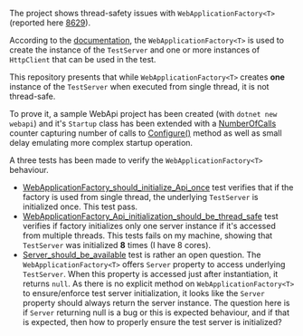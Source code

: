 The project shows thread-safety issues with `WebApplicationFactory<T>` (reported here [8629](https://github.com/aspnet/Mvc/issues/8629)).

According to the [documentation](https://docs.microsoft.com/en-us/dotnet/api/microsoft.aspnetcore.mvc.testing.webapplicationfactory-1.-ctor?view=aspnetcore-2.1#Microsoft_AspNetCore_Mvc_Testing_WebApplicationFactory_1__ctor), the `WebApplicationFactory<T>` is used to create the instance of the `TestServer` and one or more instances of `HttpClient` that can be used in the test.

This repository presents that while `WebApplicationFactory<T>` creates **one** instance of the `TestServer` when executed from single thread, it is not thread-safe.

To prove it, a sample WebApi project has been created (with `dotnet new webapi`) and it's `Startup` class has been extended with a [NumberOfCalls](https://github.com/Suremaker/WebApplicationFactoryTests/blob/master/SampleApi/Startup.cs#L12) counter capturing number of calls to [Configure()](https://github.com/Suremaker/WebApplicationFactoryTests/blob/master/SampleApi/Startup.cs#L31) method as well as small delay emulating more complex startup operation.

A three tests has been made to verify the `WebApplicationFactory<T>` behaviour.
* [WebApplicationFactory_should_initialize_Api_once](https://github.com/Suremaker/WebApplicationFactoryTests/blob/master/SampleTests/WebApplicationFactoryTests.cs#L21) test verifies that if the factory is used from single thread, the underlying `TestServer` is initialized once. This test pass.
* [WebApplicationFactory_Api_initialization_should_be_thread_safe](https://github.com/Suremaker/WebApplicationFactoryTests/blob/master/SampleTests/WebApplicationFactoryTests.cs#L31) test verifies if factory initializes only one server instance if it's accessed from multiple threads. This tests fails on my machine, showing that `TestServer` was initialized **8** times (I have 8 cores).
* [Server_should_be_available](https://github.com/Suremaker/WebApplicationFactoryTests/blob/master/SampleTests/WebApplicationFactoryTests.cs#L41) test is rather an open question. The `WebApplicationFactory<T>` offers `Server` property to access underlying `TestServer`. When this property is accessed just after instantiation, it returns `null`. As there is no explicit method on `WebApplicationFactory<T>` to ensure/enforce test server initialization, it looks like the `Server` property should always return the server instance. The question here is if `Server` returning null is a bug or this is expected behaviour, and if that is expected, then how to properly ensure the test server is initialized?
